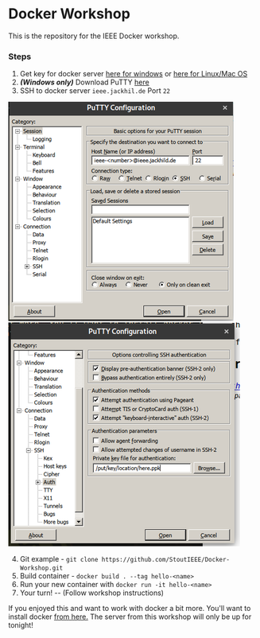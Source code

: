 # Docker Workshop

This is the repository for the IEEE Docker workshop. 

### Steps

1. Get key for docker server [here for windows](http://books.jackhil.de:6969/files/docker.ppk/) or [here for Linux/Mac OS](http://books.jackhil.de:6969/files/docker/)
2. ***(Windows only)*** Download PuTTY [here](https://the.earth.li/~sgtatham/putty/latest/w64/putty.exe)
3. SSH to docker server `ieee.jackhil.de` Port `22`

![example 1](./images/ex1.png)
![example 2](./images/ex2.png)

4. Git example - `git clone https://github.com/StoutIEEE/Docker-Workshop.git`
5. Build container - `docker build . --tag hello-<name>`
6. Run your new container with `docker run -it hello-<name>`
7. Your turn! -- (Follow workshop instructions)


If you enjoyed this and want to work with docker a bit more. You'll want to install docker [from here.](https://docs.docker.com/docker-for-windows/install/)
The server from this workshop will only be up for tonight!
